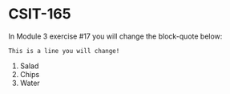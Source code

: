 # CSIT-165

In Module 3 exercise #17 you will change the block-quote below:

`This is a line you will change!`

1. Salad
2. Chips
3. Water


